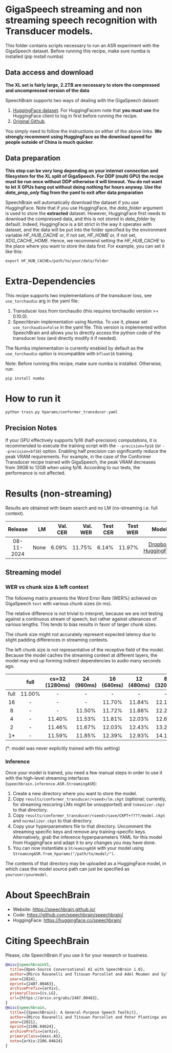 # GigaSpeech streaming and non streaming speech recognition with Transducer models.
This folder contains scripts necessary to run an ASR experiment with the GigaSpeech dataset.
Before running this recipe, make sure numba is installed (pip install numba)

## Data access and download

**The XL set is fairly large, 2.2TB are necessary to store the compressed and uncompressed version of the data**

SpeechBrain supports two ways of dealing with the GigaSpeech dataset:
1. [HuggingFace dataset](https://huggingface.co/datasets/speechcolab/gigaspeech/). For HuggingFacem note that **you must use** the HuggingFace client to log in first before running the recipe.
2. [Original Github](https://github.com/SpeechColab/GigaSpeech).

You simply need to follow the instructions on either of the above links. **We strongly
recomment using HuggingFace as the download speed for people outside of China is
much quicker**.

## Data preparation

**This step can be very long depending on your internet connection and filesystem for the XL split of GigaSpeech. For DDP (multi GPU) the recipe must be run once without DDP otherwise it will timeout. You do not want to let X GPUs hang out without doing nothing for hours anyway. Use the *data_prep_only* flag from the yaml to exit after data preparation**

SpeechBrain will automatically download the dataset if you use HuggingFace. Note that if you use HuggingFace, the *data_folder* argument is used to store the **extracted** dataset. However, HuggingFace first needs to download the compressed data, and this is not stored in *data_folder* by default. Indeed, HuggingFace is a bit strict in the way it operates with dataset, and the data will be put into the folder specified by the environment variable *HF_HUB_CACHE* or, if not set, *HF_HOME* or, if not set, *XDG_CACHE_HOME*. Hence, we recommend setting the *HF_HUB_CACHE* to the place where you want to store the data first. For example, you can set it like this:

```export HF_HUB_CACHE=/path/to/your/data/folder```

# Extra-Dependencies
This recipe supports two implementations of the transducer loss, see `use_torchaudio` arg in the yaml file:
1. Transducer loss from torchaudio (this requires torchaudio version >= 0.10.0).
2. Speechbrain implementation using Numba. To use it, please set `use_torchaudio=False` in the yaml file. This version is implemented within SpeechBrain and  allows you to directly access the python code of the transducer loss (and directly modify it if needed).

The Numba implementation is currently enabled by default as the `use_torchaudio` option is incompatible with `bfloat16` training.

Note: Before running this recipe, make sure numba is installed. Otherwise, run:
```
pip install numba
```

# How to run it
```shell
python train.py hparams/conformer_transducer.yaml
```

## Precision Notes
If your GPU effectively supports fp16 (half-precision) computations, it is recommended to execute the training script with the `--precision=fp16` (or `--precision=bf16`) option.
Enabling half precision can significantly reduce the peak VRAM requirements. For example, in the case of the Conformer Transducer recipe trained with GigaSpeech, the peak VRAM decreases from 39GB to 12GB when using fp16.
According to our tests, the performance is not affected.

# Results (non-streaming)

Results are obtained with beam search and no LM (no-streaming i.e. full context).


| Release       |    LM | Val. CER | Val. WER | Test CER | Test WER | Model | GPUs |
|:-------------:| -----:| --------:| --------:| --------:| --------:| :---------:|:-----------:|
| 08-11-2024    |  None | 6.09%    | 11.75%   | 6.14%    | 11.97%   | [Dropbox](https://www.dropbox.com/scl/fo/jg0vzm8l27o9qsixpqzjo/ABpKqmTMg24RVJKLY5Io1eU?rlkey=8z51y0gosme1fh4niahvi6b84&st=6smf7i5z&dl=0), [HuggingFace](https://huggingface.co/speechbrain/asr-streaming-conformer-gigaspeech) | 4x A100 80GB |


<!-- TODO: study and explain discrepancy between WER tests -->

## Streaming model

### WER vs chunk size & left context

The following matrix presents the Word Error Rate (WER%) achieved on GigaSpeech
`test` with various chunk sizes (in ms).

The relative difference is not trivial to interpret, because we are not testing
against a continuous stream of speech, but rather against utterances of various
lengths. This tends to bias results in favor of larger chunk sizes.

The chunk size might not accurately represent expected latency due to slight
padding differences in streaming contexts.

The left chunk size is not representative of the receptive field of the model.
Because the model caches the streaming context at different layers, the model
may end up forming indirect dependencies to audio many seconds ago.

|       | full   | cs=32 (1280ms) | 24 (960ms) | 16 (640ms) | 12 (480ms) | 8 (320ms) |
|:-----:|:------:|:------:|:------:|:------:|:------:|:------:|
| full  | 11.00% | -      | -      | -      | -      | -      |
| 16    | -      | -      | -      | 11.70% | 11.84% | 12.14% |
| 8     | -      | -      | 11.50% | 11.72% | 11.88% | 12.28% |
| 4     | -      | 11.40% | 11.53% | 11.81% | 12.03% | 12.64% |
| 2     | -      | 11.46% | 11.67% | 12.03% | 12.43% | 13.25% |
| 1\*   | -      | 11.59% | 11.85% | 12.39% | 12.93% | 14.13% |

(\*: model was never explicitly trained with this setting)

### Inference

Once your model is trained, you need a few manual steps in order to use it with the high-level streaming interfaces (`speechbrain.inference.ASR.StreamingASR`):

1. Create a new directory where you want to store the model.
2. Copy `results/conformer_transducer/<seed>/lm.ckpt` (optional; currently, for streaming rescoring LMs might be unsupported) and `tokenizer.ckpt` to that directory.
3. Copy `results/conformer_transducer/<seed>/save/CKPT+????/model.ckpt` and `normalizer.ckpt` to that directory.
4. Copy your hyperparameters file to that directory. Uncomment the streaming specific keys and remove any training-specific keys. Alternatively, grab the inference hyperparameters YAML for this model from HuggingFace and adapt it to any changes you may have done.
5. You can now instantiate a `StreamingASR` with your model using `StreamingASR.from_hparams("/path/to/model/")`.

The contents of that directory may be uploaded as a HuggingFace model, in which case the model source path can just be specified as `youruser/yourmodel`.

# **About SpeechBrain**
- Website: https://speechbrain.github.io/
- Code: https://github.com/speechbrain/speechbrain/
- HuggingFace: https://huggingface.co/speechbrain/


# **Citing SpeechBrain**
Please, cite SpeechBrain if you use it for your research or business.

```bibtex
@misc{speechbrainV1,
  title={Open-Source Conversational AI with SpeechBrain 1.0},
  author={Mirco Ravanelli and Titouan Parcollet and Adel Moumen and Sylvain de Langen and Cem Subakan and Peter Plantinga and Yingzhi Wang and Pooneh Mousavi and Luca Della Libera and Artem Ploujnikov and Francesco Paissan and Davide Borra and Salah Zaiem and Zeyu Zhao and Shucong Zhang and Georgios Karakasidis and Sung-Lin Yeh and Pierre Champion and Aku Rouhe and Rudolf Braun and Florian Mai and Juan Zuluaga-Gomez and Seyed Mahed Mousavi and Andreas Nautsch and Xuechen Liu and Sangeet Sagar and Jarod Duret and Salima Mdhaffar and Gaelle Laperriere and Mickael Rouvier and Renato De Mori and Yannick Esteve},
  year={2024},
  eprint={2407.00463},
  archivePrefix={arXiv},
  primaryClass={cs.LG},
  url={https://arxiv.org/abs/2407.00463},
}
@misc{speechbrain,
  title={{SpeechBrain}: A General-Purpose Speech Toolkit},
  author={Mirco Ravanelli and Titouan Parcollet and Peter Plantinga and Aku Rouhe and Samuele Cornell and Loren Lugosch and Cem Subakan and Nauman Dawalatabad and Abdelwahab Heba and Jianyuan Zhong and Ju-Chieh Chou and Sung-Lin Yeh and Szu-Wei Fu and Chien-Feng Liao and Elena Rastorgueva and François Grondin and William Aris and Hwidong Na and Yan Gao and Renato De Mori and Yoshua Bengio},
  year={2021},
  eprint={2106.04624},
  archivePrefix={arXiv},
  primaryClass={eess.AS},
  note={arXiv:2106.04624}
}
```
